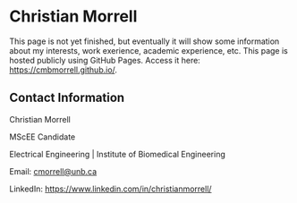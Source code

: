 # Christian Morrell

This page is not yet finished, but eventually it will show some information about my interests, work exerience, academic experience, etc. This page is hosted publicly using GitHub Pages. Access it here: <https://cmbmorrell.github.io/>.

## Contact Information

Christian Morrell

MScEE Candidate

Electrical Engineering | Institute of Biomedical Engineering

Email: <cmorrell@unb.ca>

LinkedIn: <https://www.linkedin.com/in/christianmorrell/>
